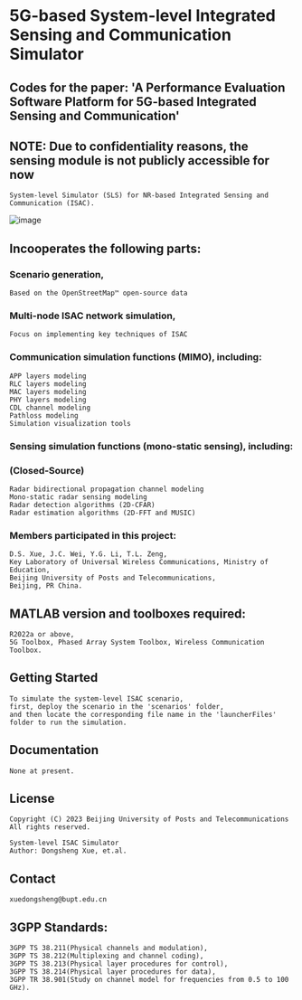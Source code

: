 # 5G-based System-level Integrated Sensing and Communication Simulator
## Codes for the paper: 'A Performance Evaluation Software Platform for 5G-based Integrated Sensing and Communication'
## NOTE: Due to confidentiality reasons, the sensing module is not publicly accessible for now
    System-level Simulator (SLS) for NR-based Integrated Sensing and Communication (ISAC).
![image](https://github.com/xds0112/5G_based_System_level_Integrated_Sensing_and_Communication_Simulator/blob/main/dataFiles/platformICON.bmp)

## Incooperates the following parts:<br>
###  Scenario generation,<br>
    Based on the OpenStreetMap™ open-source data
###  Multi-node ISAC network simulation,<br>
    Focus on implementing key techniques of ISAC
###  Communication simulation functions (MIMO), including:<br>
    APP layers modeling
    RLC layers modeling
    MAC layers modeling
    PHY layers modeling
    CDL channel modeling
    Pathloss modeling
    Simulation visualization tools
### Sensing simulation functions (mono-static sensing), including:<br>
### (Closed-Source)
    Radar bidirectional propagation channel modeling
    Mono-static radar sensing modeling
    Radar detection algorithms (2D-CFAR)
    Radar estimation algorithms (2D-FFT and MUSIC)


### Members participated in this project:<br>
    D.S. Xue, J.C. Wei, Y.G. Li, T.L. Zeng,
    Key Laboratory of Universal Wireless Communications, Ministry of Education,
    Beijing University of Posts and Telecommunications,
    Beijing, PR China.


## MATLAB version and toolboxes required: 
    R2022a or above,
    5G Toolbox, Phased Array System Toolbox, Wireless Communication Toolbox.


## Getting Started
    To simulate the system-level ISAC scenario,
    first, deploy the scenario in the 'scenarios' folder,
    and then locate the corresponding file name in the 'launcherFiles' folder to run the simulation.


## Documentation
    None at present.


## License
    Copyright (C) 2023 Beijing University of Posts and Telecommunications
    All rights reserved.

    System-level ISAC Simulator
    Author: Dongsheng Xue, et.al.


## Contact
    xuedongsheng@bupt.edu.cn


## 3GPP Standards:
    3GPP TS 38.211(Physical channels and modulation),
    3GPP TS 38.212(Multiplexing and channel coding),
    3GPP TS 38.213(Physical layer procedures for control),
    3GPP TS 38.214(Physical layer procedures for data),
    3GPP TR 38.901(Study on channel model for frequencies from 0.5 to 100 GHz). 

